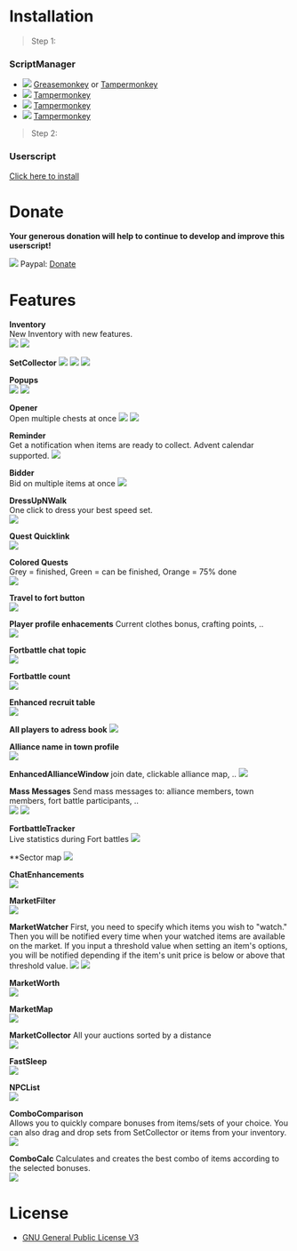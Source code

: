 # Installation

> Step 1:
### ScriptManager

* <img src="https://jamzask.github.io/TWInventoryReloaded/icons/firefox.png"> [Greasemonkey](https://addons.mozilla.org/firefox/addon/greasemonkey/") or [Tampermonkey](https://addons.mozilla.org/firefox/addon/tampermonkey/)
* <img src="https://jamzask.github.io/TWInventoryReloaded/icons/chrome.png"> [Tampermonkey](https://chrome.google.com/webstore/detail/tampermonkey/dhdgffkkebhmkfjojejmpbldmpobfkfo)
* <img src="https://jamzask.github.io/TWInventoryReloaded/icons/opera.png"> [Tampermonkey](https://addons.opera.com/extensions/details/tampermonkey-beta/)
* <img src="https://jamzask.github.io/TWInventoryReloaded/icons/msedge.png"> [Tampermonkey](https://www.tampermonkey.net/?ext=dhdg&browser=edge)

> Step 2:
### Userscript

[Click here to install](https://jamzask.github.io/TWInventoryReloaded/code.user.js) 

# Donate

**Your generous donation will help to continue to develop and improve this userscript!**

<img src="https://jamzask.github.io/TWInventoryReloaded/icons/paypal.png"></a> Paypal: [Donate](https://www.paypal.com/cgi-bin/webscr?cmd=_donations&business=97jamza%40gmail.com&item_name=TW+Inventory+Reloaded&currency_code=EUR&source=url)


# Features

**Inventory**  
New Inventory with new features.  
<img src="https://jamzask.github.io/TWInventoryReloaded/screenshots/Screenshot_1.png">
<img src="https://jamzask.github.io/TWInventoryReloaded/screenshots/Screenshot_2.png">

**SetCollector**
<img src="https://jamzask.github.io/TWInventoryReloaded/screenshots/Screenshot_29.png">
<img src="https://jamzask.github.io/TWInventoryReloaded/screenshots/Screenshot_30.png">
<img src="https://jamzask.github.io/TWInventoryReloaded/screenshots/Screenshot_31.png">

**Popups**  
<img src="https://jamzask.github.io/TWInventoryReloaded/screenshots/Screenshot_20.png">
<img src="https://jamzask.github.io/TWInventoryReloaded/screenshots/Screenshot_22.png">

**Opener**  
Open multiple chests at once 
<img src="https://jamzask.github.io/TWInventoryReloaded/screenshots/Screenshot_3.png">
<img src="https://jamzask.github.io/TWInventoryReloaded/screenshots/Screenshot_4.png">

**Reminder**  
Get a notification when items are ready to collect.
Advent calendar supported.
<img src="https://jamzask.github.io/TWInventoryReloaded/screenshots/Screenshot_34.png">

**Bidder**  
Bid on multiple items at once
<img src="https://jamzask.github.io/TWInventoryReloaded/screenshots/Screenshot_5.png">

**DressUpNWalk**  
One click to dress your best speed set.  
<img src="https://jamzask.github.io/TWInventoryReloaded/screenshots/Screenshot_6.png">

**Quest Quicklink**  
<img src="https://jamzask.github.io/TWInventoryReloaded/screenshots/Screenshot_7.png">

**Colored Quests**  
Grey = finished, Green = can be finished, Orange = 75% done  
<img src="https://jamzask.github.io/TWInventoryReloaded/screenshots/Screenshot_8.png">

**Travel to fort button**  
<img src="https://jamzask.github.io/TWInventoryReloaded/screenshots/Screenshot_9.png">

**Player profile enhacements**
Current clothes bonus, crafting points, ..  
<img src="https://jamzask.github.io/TWInventoryReloaded/screenshots/Screenshot_11.png">

**Fortbattle chat topic**  
<img src="https://jamzask.github.io/TWInventoryReloaded/screenshots/Screenshot_10.png">

**Fortbattle count**  
<img src="https://jamzask.github.io/TWInventoryReloaded/screenshots/Screenshot_12.png">

**Enhanced recruit table**  
<img src="https://jamzask.github.io/TWInventoryReloaded/screenshots/Screenshot_13.png">

**All players to adress book**
<img src="https://jamzask.github.io/TWInventoryReloaded/screenshots/Screenshot_15.png">

**Alliance name in town profile**  
<img src="https://jamzask.github.io/TWInventoryReloaded/screenshots/Screenshot_14.png">

**EnhancedAllianceWindow**
 join date, clickable alliance map, .. 
<img src="https://jamzask.github.io/TWInventoryReloaded/screenshots/Screenshot_16.png">

**Mass Messages**
Send mass messages to:
alliance members, town members, fort battle participants, ..   
<img src="https://jamzask.github.io/TWInventoryReloaded/screenshots/Screenshot_17.png">
<img src="https://jamzask.github.io/TWInventoryReloaded/screenshots/Screenshot_18.png">

**FortbattleTracker**  
Live statistics during Fort battles
<img src="https://jamzask.github.io/TWInventoryReloaded/screenshots/Screenshot_37.png">

**Sector map
<img src="https://jamzask.github.io/TWInventoryReloaded/screenshots/Screenshot_36.png">

**ChatEnhancements**    
<img src="https://jamzask.github.io/TWInventoryReloaded/screenshots/Screenshot_19.png">

**MarketFilter**  
<img src="https://jamzask.github.io/TWInventoryReloaded/screenshots/Screenshot_23.png">

**MarketWatcher**
First, you need to specify which items you wish to "watch." 
Then you will be notified every time when your watched items are available on the market.
If you input a threshold value when setting an item's options, you will be notified depending if the item's unit price is below or above that threshold value. 
<img src="https://jamzask.github.io/TWInventoryReloaded/screenshots/Screenshot_24.png">
<img src="https://jamzask.github.io/TWInventoryReloaded/screenshots/Screenshot_35.png">

**MarketWorth**  
<img src="https://jamzask.github.io/TWInventoryReloaded/screenshots/Screenshot_21.png">

**MarketMap**  
<img src="https://jamzask.github.io/TWInventoryReloaded/screenshots/Screenshot_25.png">

**MarketCollector**
All your auctions sorted by a distance  
<img src="https://jamzask.github.io/TWInventoryReloaded/screenshots/Screenshot_26.png">

**FastSleep**  
<img src="https://jamzask.github.io/TWInventoryReloaded/screenshots/Screenshot_27.png">

**NPCList**  
<img src="https://jamzask.github.io/TWInventoryReloaded/screenshots/Screenshot_28.png">

**ComboComparison**  
Allows you to quickly compare bonuses from items/sets of your choice. 
You can also drag and drop sets from SetCollector or items from your inventory.
<img src="https://jamzask.github.io/TWInventoryReloaded/screenshots/Screenshot_32.png">

**ComboCalc**
Calculates and creates the best combo of items according to the selected bonuses.  
<img src="https://jamzask.github.io/TWInventoryReloaded/screenshots/Screenshot_33.png">



# License
* [GNU General Public License V3](http://www.gnu.org/licenses/gpl-3.0.txt)
